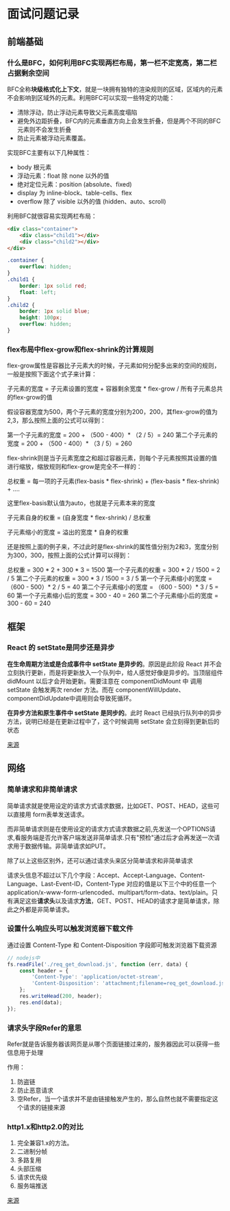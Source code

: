 # 面试问题记录

## 前端基础

### 什么是BFC，如何利用BFC实现两栏布局，第一栏不定宽高，第二栏占据剩余空间

BFC全称**块级格式化上下文**，就是一块拥有独特的渲染规则的区域，区域内的元素不会影响到区域外的元素。利用BFC可以实现一些特定的功能：

- 清除浮动，防止浮动元素导致父元素高度塌陷
- 避免外边距折叠，BFC内的元素垂直方向上会发生折叠，但是两个不同的BFC元素则不会发生折叠
- 防止元素被浮动元素覆盖。

实现BFC主要有以下几种属性：

- body 根元素
- 浮动元素：float 除 none 以外的值
- 绝对定位元素：position (absolute、fixed)
- display 为 inline-block、table-cells、flex
- overflow 除了 visible 以外的值 (hidden、auto、scroll)

利用BFC就很容易实现两栏布局：

```html
<div class="container">
    <div class="child1"></div>
    <div class="child2"></div>
</div>
```

```css
.container {
    overflow: hidden;
}
.child1 {
    border: 1px solid red;
    float: left;
}
.child2 {
    border: 1px solid blue;
    height: 100px;
    overflow: hidden;
}
```

### flex布局中flex-grow和flex-shrink的计算规则

flex-grow属性是容器比子元素大的时候，子元素如何分配多出来的空间的规则，一般是按照下面这个式子来计算：

子元素的宽度 = 子元素设置的宽度 + 容器剩余宽度 * flex-grow / 所有子元素总共的flex-grow的值

假设容器宽度为500，两个子元素的宽度分别为200，200，其flex-grow的值为2,3，那么按照上面的公式可以得到：

第一个子元素的宽度 = 200 + （500 - 400）* （2 / 5）= 240
第二个子元素的宽度 = 200 + （500 - 400）* （3 / 5）= 260

flex-shrink则是当子元素宽度之和超过容器元素，则每个子元素按照其设置的值进行缩放，缩放规则和flex-grow是完全不一样的：

总权重 = 每一项的子元素(flex-basis * flex-shrink) + (flex-basis * flex-shrink) + ....

这里flex-basis默认值为auto，也就是子元素本来的宽度

子元素自身的权重 = (自身宽度 * flex-shrink) / 总权重

子元素缩小的宽度 = 溢出的宽度 * 自身的权重

还是按照上面的例子来，不过此时是flex-shrink的属性值分别为2和3，宽度分别为300，300，按照上面的公式计算可以得到：

总权重 = 300 * 2 + 300 * 3 = 1500
第一个子元素的权重 = 300 * 2 / 1500 = 2 / 5
第二个子元素的权重 = 300 * 3 / 1500 = 3 / 5
第一个子元素缩小的宽度 = （600 - 500）* 2 / 5 = 40
第二个子元素缩小的宽度 = （600 - 500）* 3 / 5 = 60
第一个子元素缩小后的宽度 = 300 - 40 = 260
第二个子元素缩小后的宽度 = 300 - 60 = 240

## 框架

### React 的 setState是同步还是异步

**在生命周期方法或是合成事件中 setState 是异步的**。原因是此阶段 React 并不会立刻执行更新，而是将更新放入一个队列中，给人感觉好像是异步的。当顶层组件 didMount 以后才会开始更新。需要注意在 componentDidMount 中 调用 setState 会触发两次 render 方法。而在 componentWillUpdate、componentDidUpdate中调用则会导致死循环。

**在异步方法和原生事件中 setState 是同步的**。此时 React 已经执行队列中的异步方法，说明已经是在更新过程中了，这个时候调用 setState 会立刻得到更新后的状态

[来源](https://juejin.cn/post/6844903781813993486#heading-10)

## 网络

### 简单请求和非简单请求

简单请求就是使用设定的请求方式请求数据，比如GET、POST、HEAD，这些可以直接用 form表单发送请求。

而非简单请求则是在使用设定的请求方式请求数据之前,先发送一个OPTIONS请求,看服务端是否允许客户端发送非简单请求.只有"预检"通过后才会再发送一次请求用于数据传输。非简单请求如PUT。

除了以上这些区别外，还可以通过请求头来区分简单请求和非简单请求

请求头信息不超过以下几个字段：Accept、Accept-Language、Content-Language、Last-Event-ID，Content-Type 对应的值是以下三个中的任意一个 application/x-www-form-urlencoded、multipart/form-data、text/plain。只有满足这些**请求头**以及请求**方法**，GET、POST、HEAD的请求才是简单请求，除此之外都是非简单请求。

### 设置什么响应头可以触发浏览器下载文件

通过设置 Content-Type 和 Content-Disposition 字段即可触发浏览器下载资源

```javascript
// nodejs中
fs.readFile('./req_get_download.js', function (err, data) {
    const header = {
        'Content-Type': 'application/octet-stream',
        'Content-Disposition': 'attachment;filename=req_get_download.js'
    };
    res.writeHead(200, header);
    res.end(data);
});
```

### 请求头字段Refer的意思

Refer就是告诉服务器该网页是从哪个页面链接过来的，服务器因此可以获得一些信息用于处理

作用：
1. 防盗链
2. 防止恶意请求
3. 空Refer，当一个请求并不是由链接触发产生的，那么自然也就不需要指定这个请求的链接来源

### http1.x和http2.0的对比

1. 完全兼容1.x的方法。
2. 二进制分帧
3. 多路复用
4. 头部压缩
5. 请求优先级
6. 服务端推送

[来源](https://juejin.cn/post/6844903984524705800)
